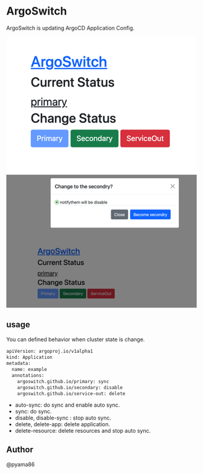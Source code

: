 # ArgoSwitch

ArgoSwitch is updating ArgoCD Application Config.

![top](./images/top.png)
![secondary](./images/secondary.png)

## usage

You can defined behavior when cluster state is change.
```
apiVersion: argoproj.io/v1alpha1
kind: Application
metadata:
  name: example
  annotations:
    argoswitch.github.io/primary: sync
    argoswitch.github.io/secondary: disable
    argoswitch.github.io/service-out: delete
```

- auto-sync: do sync and enable auto sync.
- sync: do sync.
- disable, disable-sync : stop auto sync.
- delete, delete-app: delete application.
- delete-resource: delete resources and stop auto sync.

## Author
@pyama86
